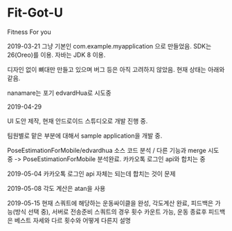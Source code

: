 # Fit-Got-U
Fitness For you

2019-03-21
그냥 기본인 com.example.myapplication 으로 만들었음.
SDK는 26(Oreo)를 이용.
자바는 JDK 8 이용.

디자인 없이 뼈대만 만들고 있으며 버그 등은 아직 고려하지 않았음.
현재 상태는 아래와 같음.

nanamare는 포기 edvardHua로 시도중

2019-04-29

UI 도안 제작, 현재 안드로이드 스튜디오로 개발 진행 중.

팀원별로 맡은 부분에 대해서 sample application을 개발 중.

PoseEstimationForMobile/edvardhua 소스 코드 분석 / 다른 기능과 merge 시도 중
-> PoseEstimationForMobile 분석완료. 카카오톡 로그인 api와 합치는 중 

2019-05-04 카카오톡 로그인 api 자체는 되는데 합치는 것이 문제

2019-05-08 각도 계산은 atan을 사용 

2019-05-15 현재 스쿼트에 해당하는 운동싸이클을 완성, 각도계산 완료, 피드백은 가능(방식 선택 중), 서버로 전송준비
           스쿼트의 경우 횟수 카운트 가능, 운동 종료후 피드백은 베스트 자세와 다르 횟수와 어떻게 다른지 설명
